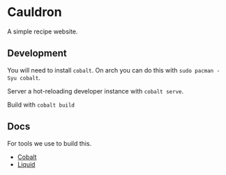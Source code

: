 # Cauldron

A simple recipe website.

## Development

You will need to install `cobalt`. On arch you can do this with `sudo pacman -Syu cobalt`.

Server a hot-reloading developer instance with `cobalt serve`.

Build with `cobalt build`

## Docs

For tools we use to build this.

- [Cobalt](https://cobalt-org.github.io/)
- [Liquid](https://shopify.github.io/liquid/)
